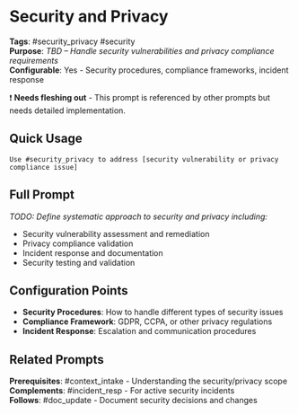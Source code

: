 # Security and Privacy

**Tags**: #security_privacy #security  
**Purpose**: _TBD – Handle security vulnerabilities and privacy compliance requirements_  
**Configurable**: Yes - Security procedures, compliance frameworks, incident response

❗ **Needs fleshing out** - This prompt is referenced by other prompts but needs detailed implementation.

## Quick Usage

```
Use #security_privacy to address [security vulnerability or privacy compliance issue]
```

## Full Prompt

_TODO: Define systematic approach to security and privacy including:_
- Security vulnerability assessment and remediation
- Privacy compliance validation
- Incident response and documentation
- Security testing and validation

## Configuration Points

- **Security Procedures**: How to handle different types of security issues
- **Compliance Framework**: GDPR, CCPA, or other privacy regulations
- **Incident Response**: Escalation and communication procedures

## Related Prompts

**Prerequisites**: #context_intake - Understanding the security/privacy scope  
**Complements**: #incident_resp - For active security incidents  
**Follows**: #doc_update - Document security decisions and changes

